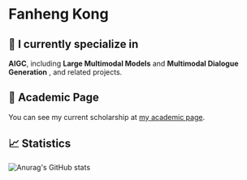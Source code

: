 # Fanheng Kong 

## 🔭 I currently specialize in

**AIGC**, including **Large Multimodal Models** and **Multimodal Dialogue Generation** , and related projects.

## 📃 Academic Page

You can see my current scholarship at [my academic page](https://friedrichor.github.io/).

## 📈 Statistics
![Anurag's GitHub stats](https://github-readme-stats.vercel.app/api?username=friedrichor&bg_color=30,e96443,904e95&include_all_commits=true&title_color=fff&text_color=fff)
